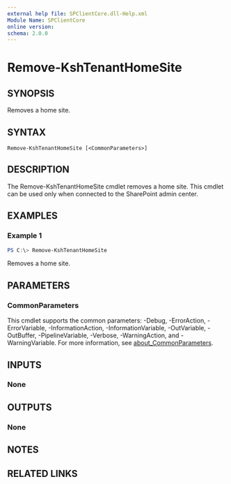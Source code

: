 ```yaml
---
external help file: SPClientCore.dll-Help.xml
Module Name: SPClientCore
online version:
schema: 2.0.0
---
```


# Remove-KshTenantHomeSite

## SYNOPSIS
Removes a home site.

## SYNTAX

```
Remove-KshTenantHomeSite [<CommonParameters>]
```

## DESCRIPTION
The Remove-KshTenantHomeSite cmdlet removes a home site. This cmdlet can be used only when connected to the SharePoint admin center.

## EXAMPLES

### Example 1
```powershell
PS C:\> Remove-KshTenantHomeSite
```

Removes a home site.

## PARAMETERS

### CommonParameters
This cmdlet supports the common parameters: -Debug, -ErrorAction, -ErrorVariable, -InformationAction, -InformationVariable, -OutVariable, -OutBuffer, -PipelineVariable, -Verbose, -WarningAction, and -WarningVariable. For more information, see [about_CommonParameters](http://go.microsoft.com/fwlink/?LinkID=113216).

## INPUTS

### None

## OUTPUTS

### None

## NOTES

## RELATED LINKS
